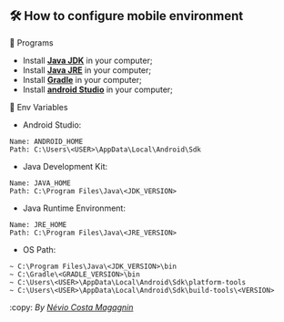## :hammer_and_wrench: How to configure mobile environment

:beginner: Programs

- Install **[Java JDK](https://www.oracle.com/br/java/technologies/javase/javase-jdk8-downloads.html)** in your computer;
- Install **[Java JRE](https://docs.oracle.com/goldengate/1212/gg-winux/GDRAD/java.htm#BGBFJHAB)** in your computer;
- Install **[Gradle](https://gradle.org/install/)** in your computer;
- Install **[android Studio](https://developer.android.com/studio)** in your computer;

:pencil: Env Variables

- Android Studio:
```
Name: ANDROID_HOME
Path: C:\Users\<USER>\AppData\Local\Android\Sdk
```

* Java Development Kit:
```
Name: JAVA_HOME
Path: C:\Program Files\Java\<JDK_VERSION>
```

* Java Runtime Environment:
```
Name: JRE_HOME
Path: C:\Program Files\Java\<JRE_VERSION>
```

* OS Path:
```
~ C:\Program Files\Java\<JDK_VERSION>\bin
~ C:\Gradle\<GRADLE_VERSION>\bin
~ C:\Users\<USER>\AppData\Local\Android\Sdk\platform-tools
~ C:\Users\<USER>\AppData\Local\Android\Sdk\build-tools\<VERSION>
```

:copy: *By [Névio Costa Magagnin](https://www.linkedin.com/in/n%C3%A9vio-magagnin-045710177/)*